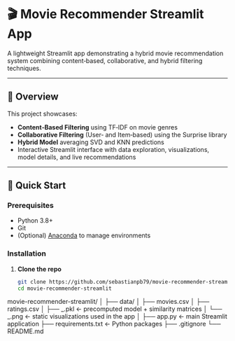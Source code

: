 # 🎬 Movie Recommender Streamlit App

A lightweight Streamlit app demonstrating a hybrid movie recommendation system combining content‑based, collaborative, and hybrid filtering techniques.

---

## 📖 Overview

This project showcases:

- **Content‑Based Filtering** using TF‑IDF on movie genres
- **Collaborative Filtering** (User‑ and Item‑based) using the Surprise library
- **Hybrid Model** averaging SVD and KNN predictions
- Interactive Streamlit interface with data exploration, visualizations, model details, and live recommendations

---

## 🚀 Quick Start

### Prerequisites

- Python 3.8+
- Git
- (Optional) [Anaconda](https://www.anaconda.com/) to manage environments

### Installation

1. **Clone the repo**
   ```bash
   git clone https://github.com/sebastianpb79/movie-recommender-streamlit.git
   cd movie-recommender-streamlit
   ```

movie-recommender-streamlit/
│
├── data/
│ ├── movies.csv
│ ├── ratings.csv
│ ├── _.pkl ← precomputed model + similarity matrices
│ └── _.png ← static visualizations used in the app
│
├── app.py ← main Streamlit application
├── requirements.txt ← Python packages
├── .gitignore
└── README.md
